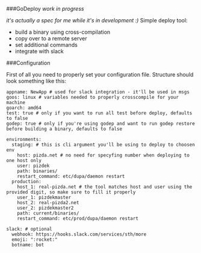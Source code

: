 ###GoDeploy *work in progress*

*it's actually a spec for me while it's in development :)*
Simple deploy tool:
- build a binary using cross-compilation
- copy over to a remote server
- set additional commands
- integrate with slack

###Configuration

First of all you need to properly set your configuration file. Structure should look something like this:

```
appname: NewApp # used for slack integration - it'll be used in msgs
goos: linux # variables needed to properly crosscompile for your machine
goarch: amd64
test: true # only if you want to run all test before deploy, defaults to false
godep: true # only if you're using godep and want to run godep restore before building a binary, defaults to false

environments:
  staging: # this is cli argument you'll be using to deploy to choosen env
    host: pizda.net # no need for specyfing number when deploying to one host only
    user: pizdek
    path: binaries/
    restart_command: etc/dupa/daemon restart
  production:
    host_1: real-pizda.net # the tool matches host and user using the provided digit, so make sure to fill it properly
    user_1: pizdekmaster
    host_2: real-pizda2.net
    user_2: pizdekmaster2
    path: current/binaries/
    restart_command: etc/prod/dupa/daemon restart

slack: # optional
  webhook: https://hooks.slack.com/services/sth/more
  emoji: ":rocket:"
  botname: bot
```
